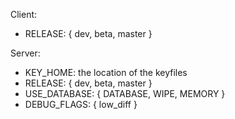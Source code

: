 Client:
- RELEASE: { dev, beta, master }

Server:
- KEY_HOME: the location of the keyfiles
- RELEASE: { dev, beta, master }
- USE_DATABASE: { DATABASE, WIPE, MEMORY }
- DEBUG_FLAGS: { low_diff }

